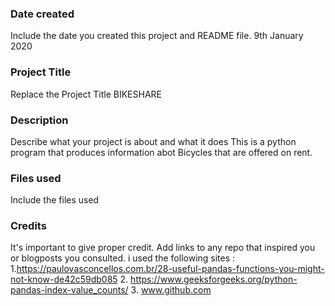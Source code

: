 ### Date created
Include the date you created this project and README file.
9th January 2020
### Project Title
Replace the Project Title
BIKESHARE
### Description
Describe what your project is about and what it does
This is a python program that produces information abot Bicycles that are offered on rent.
### Files used
Include the files used

### Credits
It's important to give proper credit. Add links to any repo that inspired you or blogposts you consulted.
i used the following sites :
1.https://paulovasconcellos.com.br/28-useful-pandas-functions-you-might-not-know-de42c59db085
2. https://www.geeksforgeeks.org/python-pandas-index-value_counts/
3. www.github.com


